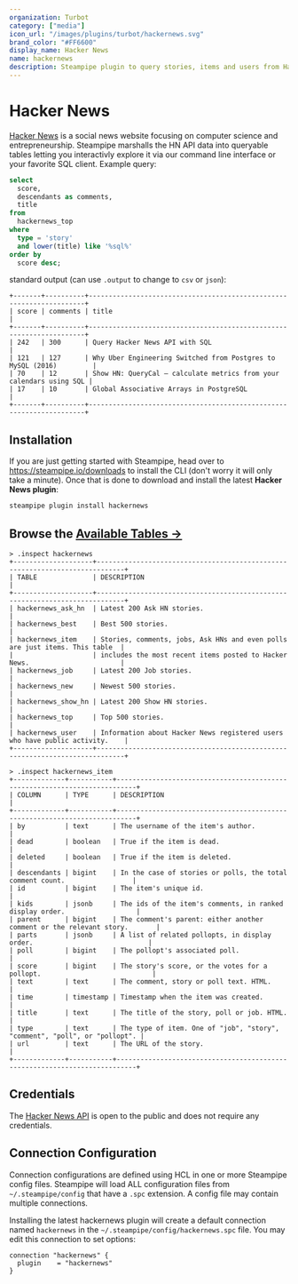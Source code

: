 ```yaml
---
organization: Turbot
category: ["media"]
icon_url: "/images/plugins/turbot/hackernews.svg"
brand_color: "#FF6600"
display_name: Hacker News
name: hackernews
description: Steampipe plugin to query stories, items and users from Hacker News.
---
```


# Hacker News

[Hacker News](https://news.ycombinator.com) is a social news website focusing on computer science and entrepreneurship. Steampipe marshalls the HN API data into queryable tables letting you interactivly explore it via our command line interface or your favorite SQL client. Example query:

```sql
select
  score,
  descendants as comments,
  title
from 
  hackernews_top
where
  type = 'story'
  and lower(title) like '%sql%'
order by
  score desc;
```
standard output (can use `.output` to change to `csv` or `json`):
```text
+-------+----------+---------------------------------------------------------------------+
| score | comments | title                                                               |
+-------+----------+---------------------------------------------------------------------+
| 242   | 300      | Query Hacker News API with SQL                                      |
| 121   | 127      | Why Uber Engineering Switched from Postgres to MySQL (2016)         |
| 70    | 12       | Show HN: QueryCal – calculate metrics from your calendars using SQL |
| 17    | 10       | Global Associative Arrays in PostgreSQL                             |
+-------+----------+---------------------------------------------------------------------+
```

## Installation

If you are just getting started with Steampipe, head over to https://steampipe.io/downloads to install the CLI (don't worry it will only take a minute). Once that is done to download and install the latest **Hacker News plugin**:

```bash
steampipe plugin install hackernews
```

## Browse the [Available Tables →](https://hub.steampipe.io/plugins/turbot/hackernews/tables)

```
> .inspect hackernews
+--------------------+-----------------------------------------------------------------------------+
| TABLE              | DESCRIPTION                                                                 |
+--------------------+-----------------------------------------------------------------------------+
| hackernews_ask_hn  | Latest 200 Ask HN stories.                                                  |
| hackernews_best    | Best 500 stories.                                                           |
| hackernews_item    | Stories, comments, jobs, Ask HNs and even polls are just items. This table  |
|                    | includes the most recent items posted to Hacker News.                       |
| hackernews_job     | Latest 200 Job stories.                                                     |
| hackernews_new     | Newest 500 stories.                                                         |
| hackernews_show_hn | Latest 200 Show HN stories.                                                 |
| hackernews_top     | Top 500 stories.                                                            |
| hackernews_user    | Information about Hacker News registered users who have public activity.    |
+--------------------+-----------------------------------------------------------------------------+
```

```
> .inspect hackernews_item
+-------------+-----------+---------------------------------------------------------------------------+
| COLUMN      | TYPE      | DESCRIPTION                                                               |
+-------------+-----------+---------------------------------------------------------------------------+
| by          | text      | The username of the item's author.                                        |
| dead        | boolean   | True if the item is dead.                                                 |
| deleted     | boolean   | True if the item is deleted.                                              |
| descendants | bigint    | In the case of stories or polls, the total comment count.                 |
| id          | bigint    | The item's unique id.                                                     |
| kids        | jsonb     | The ids of the item's comments, in ranked display order.                  |
| parent      | bigint    | The comment's parent: either another comment or the relevant story.       |
| parts       | jsonb     | A list of related pollopts, in display order.                             |
| poll        | bigint    | The pollopt's associated poll.                                            |
| score       | bigint    | The story's score, or the votes for a pollopt.                            |
| text        | text      | The comment, story or poll text. HTML.                                    |
| time        | timestamp | Timestamp when the item was created.                                      |
| title       | text      | The title of the story, poll or job. HTML.                                |
| type        | text      | The type of item. One of "job", "story", "comment", "poll", or "pollopt". |
| url         | text      | The URL of the story.                                                     |
+-------------+-----------+---------------------------------------------------------------------------+
```

## Credentials

The [Hacker News API](https://github.com/HackerNews/API) is open to the public and does not require any credentials.


## Connection Configuration

Connection configurations are defined using HCL in one or more Steampipe config files. Steampipe will load ALL configuration files from `~/.steampipe/config` that have a `.spc` extension. A config file may contain multiple connections.

Installing the latest hackernews plugin will create a default connection named `hackernews` in the `~/.steampipe/config/hackernews.spc` file. You may edit this connection to set options:

```hcl
connection "hackernews" {
  plugin    = "hackernews"
}
```
